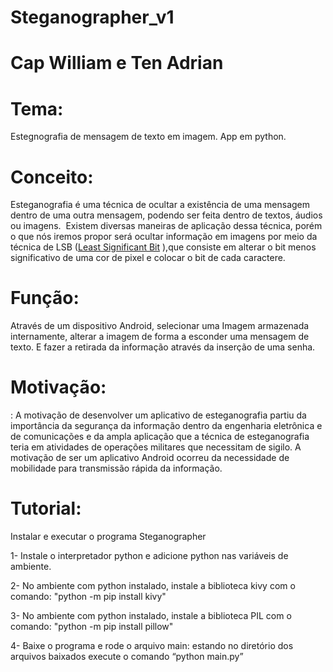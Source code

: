 # Steganographer_v1
# Cap William e Ten Adrian

# Tema:

Estegnografia de mensagem de texto em imagem. App em python.

# Conceito:

Esteganografia é uma técnica de ocultar a existência de uma mensagem dentro de uma outra mensagem, podendo ser feita dentro de textos, áudios ou imagens.  Existem diversas maneiras de aplicação dessa técnica, porém o que nós iremos propor será ocultar informação em imagens por meio da técnica de LSB ([Least Significant Bit](https://pt.wikipedia.org/w/index.php?title=Least_Significant_Bit&action=edit&redlink=1)
),que consiste em alterar o bit menos significativo de uma cor de pixel e colocar o bit de cada caractere.

# Função:

Através de um dispositivo Android, selecionar uma Imagem armazenada internamente, alterar a imagem de forma a esconder uma mensagem de texto. E fazer a retirada da informação através da inserção de uma senha.

# Motivação:

: A motivação de desenvolver um aplicativo de esteganografia partiu da importância da segurança da informação dentro da engenharia eletrônica e de comunicações e da ampla aplicação que a técnica de esteganografia teria em atividades de operações militares que necessitam de sigilo. A motivação de ser um aplicativo Android ocorreu da necessidade de mobilidade para transmissão rápida da informação.

# Tutorial:
 Instalar e executar o programa Steganographer
 
  1- Instale o interpretador python e adicione python nas variáveis de ambiente. 

  2- No ambiente com python instalado, instale a biblioteca kivy com o comando:  "python -m pip install kivy"

  3- No ambiente com python instalado, instale a biblioteca PIL com o comando: "python -m pip install pillow"

  4- Baixe o programa e rode o arquivo main: estando no diretório dos arquivos baixados execute o comando “python main.py”
  
  
